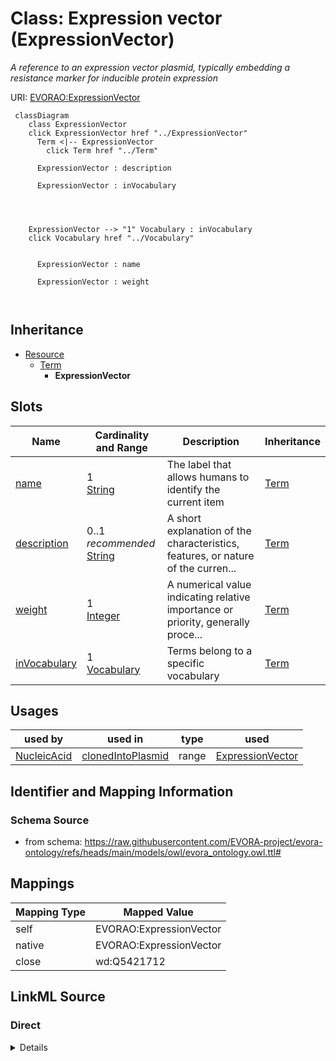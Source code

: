 

# Class: Expression vector (ExpressionVector)


_A reference to an expression vector plasmid, typically embedding a resistance marker for inducible protein expression_





URI: [EVORAO:ExpressionVector](https://raw.githubusercontent.com/EVORA-project/evora-ontology/refs/heads/main/models/owl/evora_ontology.owl.ttl#ExpressionVector)






```mermaid
 classDiagram
    class ExpressionVector
    click ExpressionVector href "../ExpressionVector"
      Term <|-- ExpressionVector
        click Term href "../Term"
      
      ExpressionVector : description
        
      ExpressionVector : inVocabulary
        
          
    
    
    ExpressionVector --> "1" Vocabulary : inVocabulary
    click Vocabulary href "../Vocabulary"

        
      ExpressionVector : name
        
      ExpressionVector : weight
        
      
```





## Inheritance
* [Resource](Resource.md)
    * [Term](Term.md)
        * **ExpressionVector**



## Slots

| Name | Cardinality and Range | Description | Inheritance |
| ---  | --- | --- | --- |
| [name](name.md) | 1 <br/> [String](String.md) | The label that allows humans to identify the current item | [Term](Term.md) |
| [description](description.md) | 0..1 _recommended_ <br/> [String](String.md) | A short explanation of the characteristics, features, or nature of the curren... | [Term](Term.md) |
| [weight](weight.md) | 1 <br/> [Integer](Integer.md) | A numerical value indicating relative importance or priority, generally proce... | [Term](Term.md) |
| [inVocabulary](inVocabulary.md) | 1 <br/> [Vocabulary](Vocabulary.md) | Terms belong to a specific vocabulary | [Term](Term.md) |





## Usages

| used by | used in | type | used |
| ---  | --- | --- | --- |
| [NucleicAcid](NucleicAcid.md) | [clonedIntoPlasmid](clonedIntoPlasmid.md) | range | [ExpressionVector](ExpressionVector.md) |






## Identifier and Mapping Information







### Schema Source


* from schema: https://raw.githubusercontent.com/EVORA-project/evora-ontology/refs/heads/main/models/owl/evora_ontology.owl.ttl#




## Mappings

| Mapping Type | Mapped Value |
| ---  | ---  |
| self | EVORAO:ExpressionVector |
| native | EVORAO:ExpressionVector |
| close | wd:Q5421712 |







## LinkML Source

<!-- TODO: investigate https://stackoverflow.com/questions/37606292/how-to-create-tabbed-code-blocks-in-mkdocs-or-sphinx -->

### Direct

<details>
```yaml
name: ExpressionVector
description: A reference to an expression vector plasmid, typically embedding a resistance
  marker for inducible protein expression
title: Expression vector
from_schema: https://raw.githubusercontent.com/EVORA-project/evora-ontology/refs/heads/main/models/owl/evora_ontology.owl.ttl#
close_mappings:
- wd:Q5421712
is_a: Term

```
</details>

### Induced

<details>
```yaml
name: ExpressionVector
description: A reference to an expression vector plasmid, typically embedding a resistance
  marker for inducible protein expression
title: Expression vector
from_schema: https://raw.githubusercontent.com/EVORA-project/evora-ontology/refs/heads/main/models/owl/evora_ontology.owl.ttl#
close_mappings:
- wd:Q5421712
is_a: Term
attributes:
  name:
    name: name
    description: The label that allows humans to identify the current item
    title: name
    comments:
    - 'The title of the item should be as short and descriptive as possible. E.g.
      for virus products it should basically be based on the following Pattern:

      "Virus name", "virus host type", "collection year", "country of collection"
      ex "suspected epidemiological origin", "genotype", "strain", "variant name or
      specific feature"'
    from_schema: https://raw.githubusercontent.com/EVORA-project/evora-ontology/refs/heads/main/models/owl/evora_ontology.owl.ttl#
    exact_mappings:
    - dct:title
    close_mappings:
    - rdfs:label
    rank: 1000
    alias: name
    owner: ExpressionVector
    domain_of:
    - Term
    - DataService
    - Catalogue
    - PersonOrOrganization
    - ProductOrService
    - File
    - ContactPoint
    - License
    - Certification
    range: string
    required: true
    multivalued: false
  description:
    name: description
    description: A short explanation of the characteristics, features, or nature of
      the current item
    title: description
    comments:
    - 'Describe this item in few lines. This description will serve as a summary to
      present the item.

      '
    from_schema: https://raw.githubusercontent.com/EVORA-project/evora-ontology/refs/heads/main/models/owl/evora_ontology.owl.ttl#
    exact_mappings:
    - dct:description
    rank: 1000
    alias: description
    owner: ExpressionVector
    domain_of:
    - Term
    - DataService
    - Catalogue
    - PersonOrOrganization
    - ProductOrService
    - File
    - ContactPoint
    - License
    - Certification
    range: string
    required: false
    recommended: true
    multivalued: false
  weight:
    name: weight
    description: A numerical value indicating relative importance or priority, generally
      processed in ascending order. This weight helps prioritize content when organizing
      or processing data. Its value can be negative, with a default set to 0
    title: weight
    from_schema: https://raw.githubusercontent.com/EVORA-project/evora-ontology/refs/heads/main/models/owl/evora_ontology.owl.ttl#
    close_mappings:
    - adms:status
    rank: 1000
    ifabsent: int(0)
    alias: weight
    owner: ExpressionVector
    domain_of:
    - Term
    - DataProvider
    range: integer
    required: true
    multivalued: false
  inVocabulary:
    name: inVocabulary
    description: Terms belong to a specific vocabulary
    title: in Vocabulary
    from_schema: https://raw.githubusercontent.com/EVORA-project/evora-ontology/refs/heads/main/models/owl/evora_ontology.owl.ttl#
    close_mappings:
    - wdp:P972
    rank: 1000
    alias: inVocabulary
    owner: ExpressionVector
    domain_of:
    - Term
    range: Vocabulary
    required: true
    multivalued: false

```
</details>